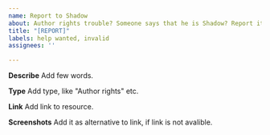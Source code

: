 ```yaml
---
name: Report to Shadow
about: Author rights trouble? Someone says that he is Shadow? Report it to us!
title: "[REPORT]"
labels: help wanted, invalid
assignees: ''

---
```


**Describe**
Add few words.

**Type**
Add type, like "Author rights" etc.

**Link**
Add link to resource.

**Screenshots**
Add it as alternative to link, if link is not avalible.
